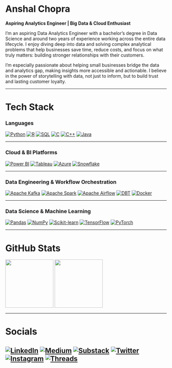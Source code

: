 # Anshal Chopra

**Aspiring Analytics Engineer | Big Data & Cloud Enthusiast**

I’m an aspiring Data Analytics Engineer with a bachelor’s degree in Data Science and around two years of experience working across the entire data lifecycle. I enjoy diving deep into data and solving complex analytical problems that help businesses save time, reduce costs, and focus on what truly matters: building stronger relationships with their customers.

I’m especially passionate about helping small businesses bridge the data and analytics gap, making insights more accessible and actionable. I believe in the power of storytelling with data, not just to inform, but to build trust and lasting customer loyalty.

---

# Tech Stack

### Languages  

[![Python](https://img.shields.io/badge/Python-001F54?style=for-the-badge&logo=python&logoColor=white)](https://github.com/anshal-ds?tab=repositories&q=python)
[![R](https://img.shields.io/badge/R-001F54?style=for-the-badge&logo=r&logoColor=white)](https://github.com/anshal-ds?tab=repositories&q=R)
[![SQL](https://img.shields.io/badge/SQL-001F54?style=for-the-badge&logo=postgresql&logoColor=white)](https://github.com/anshal-ds?tab=repositories&q=sql)
[![C](https://img.shields.io/badge/C-001F54?style=for-the-badge&logo=c&logoColor=white)](https://github.com/anshal-ds?tab=repositories&q=C)
[![C++](https://img.shields.io/badge/C++-001F54?style=for-the-badge&logo=c%2B%2B&logoColor=white)](https://github.com/anshal-ds?tab=repositories&q=c%2B%2B)
[![Java](https://img.shields.io/badge/Java-001F54?style=for-the-badge&logo=java&logoColor=white)](https://github.com/anshal-ds?tab=repositories&q=java)

---

### Cloud & BI Platforms  

[![Power BI](https://img.shields.io/badge/Power%20BI-001F54?style=for-the-badge&logo=powerbi&logoColor=white)](https://github.com/anshal-ds?tab=repositories&q=powerbi)
[![Tableau](https://img.shields.io/badge/Tableau-001F54?style=for-the-badge&logo=tableau&logoColor=white)](https://github.com/anshal-ds?tab=repositories&q=tableau)
[![Azure](https://img.shields.io/badge/Azure-001F54?style=for-the-badge&logo=microsoftazure&logoColor=white)](https://github.com/anshal-ds?tab=repositories&q=azure)
[![Snowflake](https://img.shields.io/badge/Snowflake-001F54?style=for-the-badge&logo=snowflake&logoColor=white)](https://github.com/anshal-ds?tab=repositories&q=snowflake)

---

### Data Engineering & Workflow Orchestration  

[![Apache Kafka](https://img.shields.io/badge/Apache%20Kafka-001F54?style=for-the-badge&logo=apachekafka&logoColor=white)](https://github.com/anshal-ds?tab=repositories&q=kafka)
[![Apache Spark](https://img.shields.io/badge/Apache%20Spark-001F54?style=for-the-badge&logo=apachespark&logoColor=white)](https://github.com/anshal-ds?tab=repositories&q=spark)
[![Apache Airflow](https://img.shields.io/badge/Apache%20Airflow-001F54?style=for-the-badge&logo=apacheairflow&logoColor=white)](https://github.com/anshal-ds?tab=repositories&q=airflow)
[![DBT](https://img.shields.io/badge/DBT-001F54?style=for-the-badge&logo=dbt&logoColor=white)](https://github.com/anshal-ds?tab=repositories&q=dbt)
[![Docker](https://img.shields.io/badge/Docker-001F54?style=for-the-badge&logo=docker&logoColor=white)](https://github.com/anshal-ds?tab=repositories&q=docker)

---

### Data Science & Machine Learning  

[![Pandas](https://img.shields.io/badge/Pandas-001F54?style=for-the-badge&logo=pandas&logoColor=white)](https://github.com/anshal-ds?tab=repositories&q=pandas)
[![NumPy](https://img.shields.io/badge/NumPy-001F54?style=for-the-badge&logo=numpy&logoColor=white)](https://github.com/anshal-ds?tab=repositories&q=numpy)
[![Scikit-learn](https://img.shields.io/badge/Scikit--Learn-001F54?style=for-the-badge&logo=scikitlearn&logoColor=white)](https://github.com/anshal-ds?tab=repositories&q=scikit)
[![TensorFlow](https://img.shields.io/badge/TensorFlow-001F54?style=for-the-badge&logo=tensorflow&logoColor=white)](https://github.com/anshal-ds?tab=repositories&q=tensorflow)
[![PyTorch](https://img.shields.io/badge/PyTorch-001F54?style=for-the-badge&logo=pytorch&logoColor=white)](https://github.com/anshal-ds?tab=repositories&q=pytorch)

---
# GitHub Stats

<p align="left">
  <img src="https://github-readme-stats.vercel.app/api?username=anshalchopra&show_icons=true&bg_color=001F54&title_color=ffffff&text_color=ffffff&icon_color=ffffff&border_color=ffffff" height="150" />
  <img src="https://github-readme-stats.vercel.app/api/top-langs/?username=anshalchopra&layout=compact&bg_color=001F54&title_color=ffffff&text_color=ffffff&icon_color=ffffff&border_color=ffffff" height="150"/>
</p>

---

# Socials

[![LinkedIn](https://img.shields.io/badge/-LinkedIn-0A66C2?style=flat&logo=linkedin&logoColor=white)](https://linkedin.com/in/anshalc)
[![Medium](https://img.shields.io/badge/-Medium-12100E?style=flat&logo=medium&logoColor=white)](https://medium.com/@anshalchopra)
[![Substack](https://img.shields.io/badge/-Substack-FF6719?style=flat&logo=substack&logoColor=white)](https://anshal.substack.com)
[![Twitter](https://img.shields.io/badge/-Twitter-1DA1F2?style=flat&logo=twitter&logoColor=white)](https://twitter.com/anshalc)
[![Instagram](https://img.shields.io/badge/-Instagram-E4405F?style=flat&logo=instagram&logoColor=white)](https://instagram.com/anshal.chopra)
[![Threads](https://img.shields.io/badge/-Threads-000000?style=flat&logo=threads&logoColor=white)](https://www.threads.net/@anshal.chopra)
---
